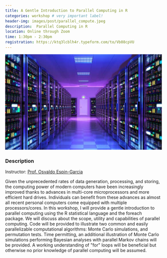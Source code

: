 ```yaml
---
title: A Gentle Introduction to Parallel Computing in R
categories: workshop # very important label!
header-img: images/post/parallel_compute.jpeg
description:  Parallel Computing in R
location: Online through Zoom
time: 1:30pm - 2:30pm
registration: https://ktq3lcblh4r.typeform.com/to/Vb08cpVU
---
```


<div class="row">
<div class="col-sm-3"></div>
<div class="col-sm-6">
    <img src="/images/post/parallel_compute.jpeg">
</div>
<div class="col-sm-3"></div>
</div>

### Description

Instructor: [Prof. Osvaldo Espin-Garcia](https://www.schulich.uwo.ca/epibio/people/faculty/core_appointees/dr_osvaldo_espin_garcia.html)

Given the unprecedented rates of data generation, processing, and storing, the computing power of modern computers have been increasingly improved thanks to advances in multi-core microprocessors and more efficient hard drives. Individuals can benefit from these advances as almost all recent personal computers come equipped with multiple processors/cores. In this workshop, I will provide a gentle introduction to parallel computing using the R statistical language and the foreach package. We will discuss about the scope, utility and capabilities of parallel computing. Code will be provided to illustrate two common and easily parallelizable computational algorithms: Monte Carlo simulations, and permutation tests. Time permitting, an additional illustration of Monte Carlo simulations performing Bayesian analyses with parallel Markov chains will be provided. A working understanding of "for" loops will be beneficial but otherwise no prior knowledge of parallel computing will be assumed.
